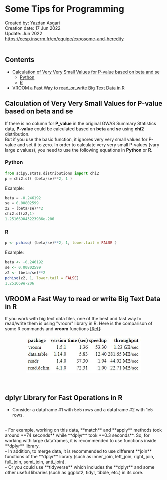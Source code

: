 # Some Tips for Programming
Created by: Yazdan Asgari<br>
Creation date: 17 Jun 2022<br>
Update: Jun 2022<br>
https://cesp.inserm.fr/en/equipe/exposome-and-heredity
<br>
<br>

## Contents
- [Calculation of Very Very Small Values for P-value based on beta and se](#calculation-of-very-very-small-values-for-p-value-based-on-beta-and-se)
  * [Python](#python)
  * [R](#r)
- [VROOM a Fast Way to read_or_write Big Text Data in R](#vroom-a-fast-way-to-read-or-write-big-text-data-in-r)


## Calculation of Very Very Small Values for P-value based on beta and se
If there is no column for **P_value** in the original GWAS Summary Statistics data, **P-value** could be calculated based on **beta** and **se** using **chi2** distribution. <br>
But if you use the basic function, it ignores very very small values for P-value and set it to zero. In order to calculate very very small P-values (vary large z values), you need to use the following equations in **Python** or **R**. 
### Python
```python
from scipy.stats.distributions import chi2
p = chi2.sf( (beta/se)**2, 1 )
```
Example:
```python
beta = -0.246192				
se = 0.00802599	
z2 = (beta/se)**2
chi2.sf(z2,1)
1.251669043223986e-206
```
### R
```R
p <- pchisq( (beta/se)**2, 1, lower.tail = FALSE )
```
Example:
```R
beta <- -0.246192				
se <- 0.00802599	
z2 <- (beta/se)**2
pchisq(z2, 1, lower.tail = FALSE)
1.251669e-206
```
## VROOM a Fast Way to read or write Big Text Data in R
If you work with big text data files, one of the best and fast way to read/write them is using "vroom" library in R. Here is the comparison of some R commands and **vroom** functions [[Ref]](https://cran.r-project.org/web/packages/vroom/readme/README.html):
<div align="center">
<kbd>
  <img src="Images/vroom_comparison.JPG"/>
</kbd>
</div>
<br></br>

## dplyr Library for Fast Operations in R
- Consider a dataframe #1 with 5e5 rows and a dataframe #2 with 1e5 rows. 
<br>
- For example, working on this data, **match** and **apply** methods took around **74 seconds** while **dplyr** took **0.3 seconds**. So, for working with large dataframes, it is recommended to use functions inside **dplyr** library.
<br>
- In addition, to merge data, it is recommended to use different **join** functions of the **dplyr** library (such as inner_join, left_join, right_join, full_join, semi_join, anti_join).
<br>
- Or you could use **tidyverse** which includes the **dplyr** and some other useful libraries (such as ggplot2, tidyr, tibble, etc.) in its core.



